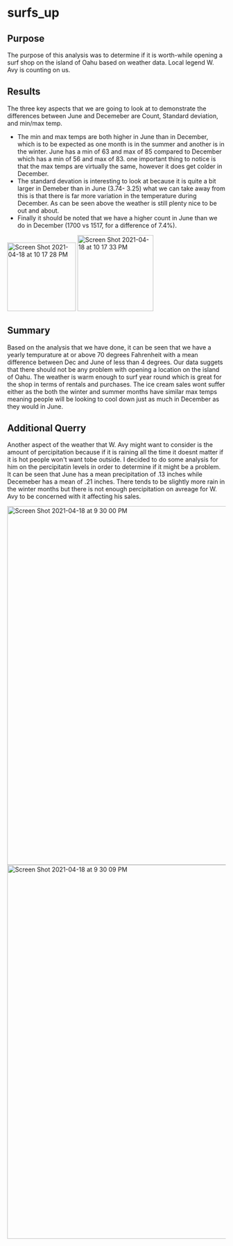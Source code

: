 # surfs_up

## Purpose
The purpose of this analysis was to determine if it is worth-while opening a surf shop on the island of Oahu based on weather data. Local legend W. Avy is counting on us. 

## Results
The three key aspects that we are going to look at to demonstrate the differences between June and Decemeber are Count, Standard deviation, and min/max temp.
- The min and max temps are both higher in June than in December, which is to be expected as one month is in the summer and another is in the winter. June has a min of 63 and max of 85 compared to December which has a min of 56 and max of 83. one important thing to notice is that the max temps are virtually the same, however it does get colder in December.
- The standard devation is interesting to look at because it is quite a bit larger in Demeber than in June (3.74- 3.25) what we can take away from this is that there is far more variation in the temperature during December. As can be seen above the weather is still plenty nice to be out and about. 
- Finally it should be noted that we have a higher count in June than we do in December (1700 vs 1517, for a difference of 7.4%).

<img width="158" alt="Screen Shot 2021-04-18 at 10 17 28 PM" src="https://user-images.githubusercontent.com/75695931/115172748-e8204e00-a093-11eb-9034-43c87d9316ef.png">
<img width="175" alt="Screen Shot 2021-04-18 at 10 17 33 PM" src="https://user-images.githubusercontent.com/75695931/115172745-e5255d80-a093-11eb-8b2e-60dbf16e8f36.png">

## Summary 
Based on the analysis that we have done, it can be seen that we have a yearly tempurature at or above 70 degrees Fahrenheit with a mean difference between Dec and June of less than 4 degrees. Our data suggets that there should not be any problem with opening a location on the island of Oahu. The weather is warm enough to surf year round which is great for the shop in terms of rentals and purchases. The ice cream sales wont suffer either as the both the winter and summer months have similar max temps meaning people will be looking to cool down just as much in December as they would in June. 

## Additional Querry
Another aspect of the weather that W. Avy might want to consider is the amount of percipitation because if it is raining all the time it doesnt matter if it is hot people won't want tobe outside. I decided to do some analysis for him on the percipitatin levels in order to determine if it might be a problem. It can be seen that June has a mean precipitation of .13 inches while Decemeber has a mean of .21 inches. There tends to be slightly more rain in the winter months but there is not enough percipitation on avreage for W. Avy to be concerned with it affecting his sales. 

<img width="826" alt="Screen Shot 2021-04-18 at 9 30 00 PM" src="https://user-images.githubusercontent.com/75695931/115172276-eace7380-a092-11eb-982d-a61538e49c4a.png">
<img width="861" alt="Screen Shot 2021-04-18 at 9 30 09 PM" src="https://user-images.githubusercontent.com/75695931/115172269-e7d38300-a092-11eb-9a64-afad5d0d5f71.png">
